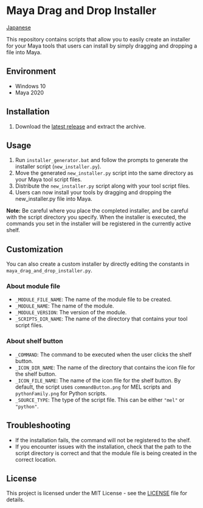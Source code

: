 # Maya Drag and Drop Installer

[Japanese](README-ja.md)

This repository contains scripts that allow you to easily create an installer for your Maya tools that users can install by simply dragging and dropping a file into Maya.

## Environment

- Windows 10
- Maya 2020

## Installation

1. Download the [latest release](https://github.com/NinaMina2737/maya-drag-and-drop-installer/releases/latest) and extract the archive.

## Usage

1. Run `installer_generator.bat` and follow the prompts to generate the installer script (`new_installer.py`).
2. Move the generated `new_installer.py` script into the same directory as your Maya tool script files.
3. Distribute the `new_installer.py` script along with your tool script files.
4. Users can now install your tools by dragging and dropping the new_installer.py file into Maya.

**Note:** Be careful where you place the completed installer, and be careful with the script directory you specify. When the installer is executed, the commands you set in the installer will be registered in the currently active shelf.

## Customization

You can also create a custom installer by directly editing the constants in `maya_drag_and_drop_installer.py`.

### About module file

- `_MODULE_FILE_NAME`: The name of the module file to be created.
- `_MODULE_NAME`: The name of the module.
- `_MODULE_VERSION`: The version of the module.
- `_SCRIPTS_DIR_NAME`: The name of the directory that contains your tool script files.

### About shelf button

- `_COMMAND`: The command to be executed when the user clicks the shelf button.
- `_ICON_DIR_NAME`: The name of the directory that contains the icon file for the shelf button.
- `_ICON_FILE_NAME`: The name of the icon file for the shelf button. By default, the script uses `commandButton.png` for MEL scripts and `pythonFamily.png` for Python scripts.
- `_SOURCE_TYPE`: The type of the script file. This can be either `"mel"` or `"python"`.

## Troubleshooting

- If the installation fails, the command will not be registered to the shelf.
- If you encounter issues with the installation, check that the path to the script directory is correct and that the module file is being created in the correct location.

## License

This project is licensed under the MIT License - see the [LICENSE](LICENSE) file for details.

